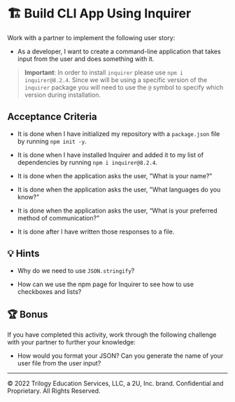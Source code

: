 # 🏗️ Build CLI App Using Inquirer

Work with a partner to implement the following user story:

* As a developer, I want to create a command-line application that takes input from the user and does something with it.

> **Important**: In order to install `inquirer` please use `npm i inquirer@8.2.4`. Since we will be using a specific version of the `inquirer` package you will need to use the `@` symbol to specify which version during installation.

## Acceptance Criteria

* It is done when I have initialized my repository with a `package.json` file by running `npm init -y`.

* It is done when I have installed Inquirer and added it to my list of dependencies by running `npm i inquirer@8.2.4`.

* It is done when the application asks the user, "What is your name?"

* It is done when the application asks the user, "What languages do you know?"

* It is done when the application asks the user, “What is your preferred method of communication?"

* It is done after I have written those responses to a file.

## 💡 Hints

* Why do we need to use `JSON.stringify`?
  
* How can we use the npm page for Inquirer to see how to use checkboxes and lists?

## 🏆 Bonus

If you have completed this activity, work through the following challenge with your partner to further your knowledge:

* How would you format your JSON? Can you generate the name of your user file from the user input?

---

© 2022 Trilogy Education Services, LLC, a 2U, Inc. brand. Confidential and Proprietary. All Rights Reserved.
